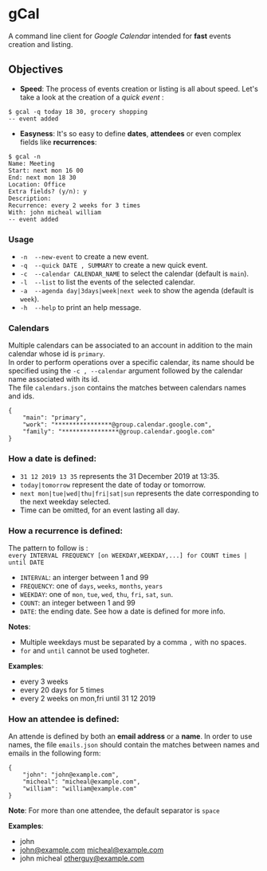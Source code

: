 # gCal
A command line client for _Google Calendar_ intended for __fast__ events creation and listing.

## Objectives
- __Speed__: The process of events creation or listing is all about speed. Let's take a look at the creation of a _quick event_ :
```
$ gcal -q today 18 30, grocery shopping
-- event added
```
- __Easyness__: It's so easy to define __dates__, __attendees__ or even complex fields like __recurrences__:
```
$ gcal -n
Name: Meeting
Start: next mon 16 00
End: next mon 18 30
Location: Office
Extra fields? (y/n): y
Description:
Recurrence: every 2 weeks for 3 times
With: john micheal william
-- event added
```

### Usage
- `-n  --new-event` to create a new event.
- `-q  --quick DATE , SUMMARY` to create a new quick event.
- `-c  --calendar CALENDAR_NAME` to select the calendar (default is `main`).
- `-l  --list` to list the events of the selected calendar.
- `-a  --agenda day|3days|week|next week` to show  the agenda (default is `week`).
- `-h  --help` to print an help message.

### Calendars
Multiple calendars can be associated to an account in addition to the main calendar whose id is  `primary`. <br>
In order to perform operations over a specific calendar, its name should be specified using the `-c , --calendar` argument
followed by the calendar name associated with its id. <br>
The file `calendars.json` contains the matches between calendars names and ids.
```
{
	"main": "primary",
	"work": "****************@group.calendar.google.com",
	"family": "****************@group.calendar.google.com"
}
```
	
### How a __date__ is defined:
- `31 12 2019 13 35` represents the 31 December 2019 at 13:35.
- `today|tomorrow` represent the date of today or tomorrow.
- `next mon|tue|wed|thu|fri|sat|sun` represents the date corresponding to the next weekday selected.
- Time can be omitted, for an event lasting all day.


### How a __recurrence__ is defined:
The pattern to follow is : <br>
`every INTERVAL FREQUENCY [on WEEKDAY,WEEKDAY,...] for COUNT times | until DATE`
- `INTERVAL`:  an interger between 1 and 99
- `FREQUENCY`: one of `days`,  `weeks`, `months`, `years`
- `WEEKDAY`: one of `mon`, `tue`, `wed`, `thu`, `fri`, `sat`, `sun`.
- `COUNT`: an integer between 1 and 99
- `DATE`: the ending date. See how a date is defined for more info.

__Notes__:
- Multiple weekdays must be separated by a comma `,` with no spaces.
- `for` and `until` cannot be used togheter.
	
__Examples__:
- every 3 weeks
- every 20 days for 5 times
- every 2 weeks on mon,fri until 31 12 2019

### How an __attendee__ is defined:
An attende is defined by both an __email address__ or a __name__.
In order to use names, the file `emails.json` should contain the matches between names and emails in the following form:
```
{
	"john": "john@example.com",
	"micheal": "micheal@example.com",
	"william": "william@example.com"
}	
```
__Note__: For more than one attendee, the default separator is `space`

__Examples__:
- john
- john@example.com micheal@example.com
- john micheal otherguy@example.com
